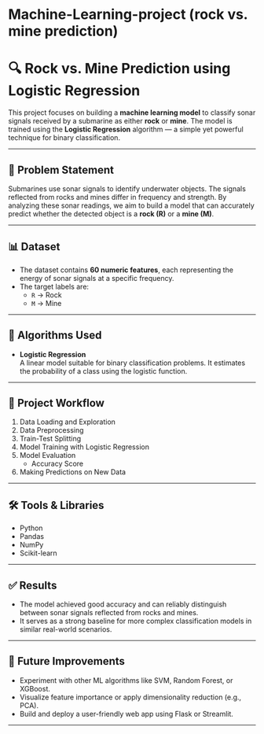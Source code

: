 # Machine-Learning-project (rock vs. mine prediction)
# 🔍 Rock vs. Mine Prediction using Logistic Regression

This project focuses on building a **machine learning model** to classify sonar signals received by a submarine as either **rock** or **mine**. The model is trained using the **Logistic Regression** algorithm — a simple yet powerful technique for binary classification.

---

## 📌 Problem Statement

Submarines use sonar signals to identify underwater objects. The signals reflected from rocks and mines differ in frequency and strength. By analyzing these sonar readings, we aim to build a model that can accurately predict whether the detected object is a **rock (R)** or a **mine (M)**.

---

## 📊 Dataset

- The dataset contains **60 numeric features**, each representing the energy of sonar signals at a specific frequency.
- The target labels are:
  - `R` → Rock
  - `M` → Mine


---

## 🔧 Algorithms Used

- **Logistic Regression**  
  A linear model suitable for binary classification problems. It estimates the probability of a class using the logistic function.

---

## 🧠 Project Workflow

1. Data Loading and Exploration  
2. Data Preprocessing  
3. Train-Test Splitting  
4. Model Training with Logistic Regression  
5. Model Evaluation  
   - Accuracy Score 
6. Making Predictions on New Data

---

## 🛠️ Tools & Libraries

- Python  
- Pandas  
- NumPy  
- Scikit-learn  

---

## ✅ Results

- The model achieved good accuracy and can reliably distinguish between sonar signals reflected from rocks and mines.
- It serves as a strong baseline for more complex classification models in similar real-world scenarios.

---

## 🚀 Future Improvements

- Experiment with other ML algorithms like SVM, Random Forest, or XGBoost.
- Visualize feature importance or apply dimensionality reduction (e.g., PCA).
- Build and deploy a user-friendly web app using Flask or Streamlit.

---



